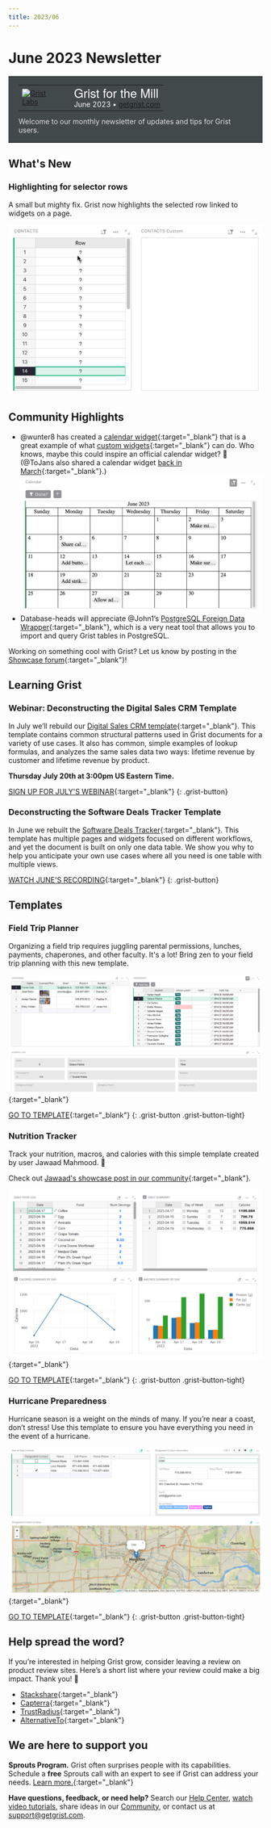 ```yaml
---
title: 2023/06
---
```


# June 2023 Newsletter

<style>
  /* restore some poorly overridden defaults */
  .newsletter-header .table {
    background-color: initial;
    border: initial;
  }
  .newsletter-header .table > tbody > tr > td {
    padding: initial;
    border: initial;
    vertical-align: initial;
  }
  .newsletter-header img.header-img {
    padding: initial;
    max-width: initial;
    display: initial;
    padding: initial;
    line-height: initial;
    background-color: initial;
    border: initial;
    border-radius: initial;
    margin: initial;
  }

  /* copy newsletter styles, with a prefix for sufficient specificity */
  .newsletter-header .header {
    border: none;
    padding: 0;
    margin: 0;
  }
  .newsletter-header table > tbody > tr > td.header-image {
    width: 80px;
    padding-right: 16px;
  }
  .newsletter-header table > tbody > tr > td.header-text {
    background-color: #42494B;
    padding: 16px 20px;
  }
  .newsletter-header table.header-top {
    border: none;
    padding: 0;
    margin: 0;
    width: 100%;
  }
  .header-title {
    font-family: Helvetica Neue, Helvetica, Arial, sans-serif;
    font-size: 24px;
    line-height: 28px;
    color: #FFFFFF;
  }
  .header-month {
    color: #FFFFFF;
  }
  .header-welcome {
    margin-top: 12px;
    color: #FFFFFF;
  }
  .newsletter-summary {
    background-color: #e3fff5;
    margin: 0;
    padding: 10px;
  }
  .newsletter-summary-header {
    text-align: center;
    padding-bottom: 10px;
    border-bottom: 1px solid lightgrey;
  }
  .newsletter-summary ul {
    padding-left: 20px;
  }
  .newsletter-summary li {
    margin-bottom: 10px;
  }
  .newsletter-summary li p {
    margin: 0px
  }
</style>
<div class="newsletter-header">
<table class="header" cellpadding="0" cellspacing="0" border="0"><tr>
  <td class="header-text">
    <table class="header-top"><tr>
      <td class="header-image">
        <a href="https://www.getgrist.com">
          <img class="header-img" src="/images/newsletters/grist-labs.png" width="80" height="80" alt="Grist Labs" border="0">
        </a>
      </td>
      <td class="header-top-text">
        <div class="header-title">Grist for the Mill</div>
        <div class="header-month">June 2023
          &#8226; <a href="https://www.getgrist.com/">getgrist.com</a></div>
      </td>
    </tr></table>
    <div class="header-welcome" style="color: #e0e0e0;">
      Welcome to our monthly newsletter of updates and tips for Grist users.
    </div>
  </td>
</tr></table>
</div>

## What's New

### Highlighting for selector rows

A small but mighty fix. Grist now highlights the selected row linked to widgets on a page.

![Selector row highlighting](../images/newsletters/2023-06/select-row-highlighting.gif)

## Community Highlights

* @wunter8 has created a [calendar widget](https://community.getgrist.com/t/simple-calendar-widget/2676){:target="\_blank"} that is a great example of what [custom widgets](https://support.getgrist.com/widget-custom/){:target="\_blank"} can do. Who knows, maybe this could inspire an official calendar widget? 👀 (@ToJans also shared a calendar widget [back in March](https://support.getgrist.com/newsletters/2023-03/#custom-widget-calendar-view){:target="\_blank"}.)
![wunter8's Calendar Widget](../images/newsletters/2023-06/calendar-widget.png)
* Database-heads will appreciate @John1’s [PostgreSQL Foreign Data Wrapper](https://community.getgrist.com/t/postgresql-grist-fdw/2678){:target="\_blank"}, which is a very neat tool that allows you to import and query Grist tables in PostgreSQL.

Working on something cool with Grist? Let us know by posting in the [Showcase forum](https://community.getgrist.com/c/showcase/8){:target="\_blank"}!

## Learning Grist

### Webinar: Deconstructing the Digital Sales CRM Template

In July we’ll rebuild our [Digital Sales CRM template](https://templates.getgrist.com/eVgQezBkmQVc/Digital-Sales-CRM){:target="\_blank"}. This template contains common structural patterns used in Grist documents for a variety of use cases. It also has common, simple examples of lookup formulas, and analyzes the same sales data two ways: lifetime revenue by customer and lifetime revenue by product.

**Thursday July 20th at 3:00pm US Eastern Time.**

[SIGN UP FOR JULY'S WEBINAR](https://www.getgrist.com/webinars/webinar-common-structures-in-grist/?utm_source=support-site&utm_medium=newsletter&utm_campaign=build-webinar&utm_term=july-2023&utm_content=){:target="\_blank"}
{: .grist-button}

### Deconstructing the Software Deals Tracker Template

In June we rebuilt the [Software Deals Tracker](https://templates.getgrist.com/viyGsuqvNF1D/Software-Deals-Tracker){:target="\_blank"}. This template has multiple pages and widgets focused on different workflows, and yet the document is built on only one data table. We show you why to help you anticipate your own use cases where all you need is one table with multiple views.

[WATCH JUNE'S RECORDING](https://www.getgrist.com/webinars/grist-webinar-june-2023/){:target="\_blank"}
{: .grist-button}

## Templates

### Field Trip Planner

Organizing a field trip requires juggling parental permissions, lunches, payments, chaperones, and other faculty. It's a lot! Bring zen to your field trip planning with this new template.

[![Field Trip Planner template](../images/newsletters/2023-06/field-trip-planner.png)](https://templates.getgrist.com/uqUVorrMc23r/Field-Trip-Planner/){:target="\_blank"}

[GO TO TEMPLATE](https://templates.getgrist.com/uqUVorrMc23r/Field-Trip-Planner/){:target="\_blank"}
{: .grist-button .grist-button-tight}

### Nutrition Tracker

Track your nutrition, macros, and calories with this simple template created by user Jawaad Mahmood. 🍏

Check out [Jawaad's showcase post in our community](https://community.getgrist.com/t/create-a-nutrition-tracker-for-tracking-calories-and-macro-nutrients/2483){:target="\_blank"}.

[![Nutrition Tracker template](../images/newsletters/2023-06/nutrition-tracker.png)](https://templates.getgrist.com/wcDYP2AqDdKz/Nutrition-Tracker/){:target="\_blank"}

[GO TO TEMPLATE](https://templates.getgrist.com/wcDYP2AqDdKz/Nutrition-Tracker/){:target="\_blank"}
{: .grist-button .grist-button-tight}

### Hurricane Preparedness

Hurricane season is a weight on the minds of many. If you’re near a coast, don’t stress! Use this template to ensure you have everything you need in the event of a hurricane.

[![Nutrition Tracker template](../images/newsletters/2022-05/hurricane-preparedness.png)](https://templates.getgrist.com/uXMbETLdfriM/Hurricane-Preparedness){:target="\_blank"}

[GO TO TEMPLATE](https://templates.getgrist.com/uXMbETLdfriM/Hurricane-Preparedness){:target="\_blank"}
{: .grist-button .grist-button-tight}

## Help spread the word?
If you’re interested in helping Grist grow, consider leaving a review on product review sites. Here’s a short list where your review could make a big impact. Thank you! 🙏

* [Stackshare](https://stackshare.io/getgrist){:target="\_blank"}
* [Capterra](https://www.capterra.com/p/232821/Grist/){:target="\_blank"}
* [TrustRadius](https://www.trustradius.com/products/grist/){:target="\_blank"}
* [AlternativeTo](https://alternativeto.net/software/grist/about/){:target="\_blank"}

## We are here to support you

**Sprouts Program.** Grist often surprises people with its capabilities. Schedule a **free** Sprouts call with an expert to see if Grist can address your needs. [Learn more.](https://www.getgrist.com/sprouts-program/){:target="\_blank"}

**Have questions, feedback, or need help?** Search our [Help Center](../index.md), [watch video
tutorials](https://www.youtube.com/channel/UCx0ioQrrC-bIrkmZ7ZULr0g/playlists), share ideas in our
[Community](https://community.getgrist.com), or contact us at <support@getgrist.com>.
